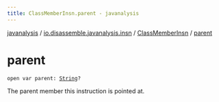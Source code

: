 ```yaml
---
title: ClassMemberInsn.parent - javanalysis
---
```


[javanalysis](../../index.html) / [io.disassemble.javanalysis.insn](../index.html) / [ClassMemberInsn](index.html) / [parent](./parent.html)

# parent

`open var parent: `[`String`](https://kotlinlang.org/api/latest/jvm/stdlib/kotlin/-string/index.html)`?`

The parent member this instruction is pointed at.

